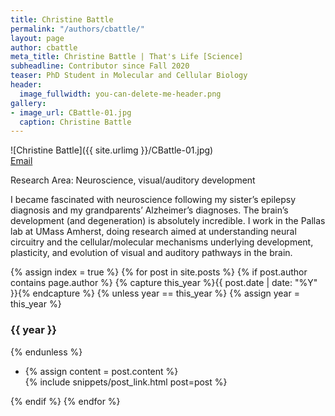 ```yaml
---
title: Christine Battle
permalink: "/authors/cbattle/"
layout: page
author: cbattle
meta_title: Christine Battle | That's Life [Science]
subheadline: Contributor since Fall 2020
teaser: PhD Student in Molecular and Cellular Biology
header:
  image_fullwidth: you-can-delete-me-header.png
gallery:
- image_url: CBattle-01.jpg
  caption: Christine Battle
---
```


![Christine Battle]({{ site.urlimg }}/CBattle-01.jpg)<br>
[Email](mailto:cbattle@umass.edu)

Research Area: Neuroscience, visual/auditory development

I became fascinated with neuroscience following my sister’s epilepsy diagnosis and my grandparents’ Alzheimer’s diagnoses. The brain’s development (and degeneration) is absolutely incredible. I work in the Pallas lab at UMass Amherst, doing research aimed at understanding neural circuitry and the cellular/molecular mechanisms underlying development, plasticity, and evolution of visual and auditory pathways in the brain.

{% assign index = true %}
{% for post in site.posts %}
{% if post.author contains page.author %}
{% capture this_year %}{{ post.date | date: "%Y" }}{% endcapture %}
{% unless year == this_year %}
{% assign year = this_year %}
<h3>{{ year }}</h3>
{% endunless %}
<ul style="list-style-type:disc">
 <li> 
 {% assign content = post.content %} 
 <article>
 {% include snippets/post_link.html post=post %}
 </article>
 </li>
</ul>
{% endif %}
{% endfor %}
